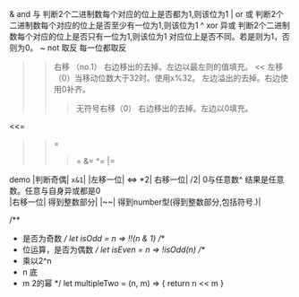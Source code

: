 & and 与   判断2个二进制数每个对应的位上是否都为1,则该位为1
| or  或   判断2个二进制数每个对应的位上是否至少有一位为1,则该位为1
^ xor 异或 判断2个二进制数每个对应的位上是否只有一位为1,则该位为1
                   对应位上是否不同。若是则为1，否则为0。
~ not 取反 每一位都取反
>> 右移 （no.1） 右边移出的去掉。左边以最左则的值填充。
<< 左移（0）当移动位数大于32时。使用x%32。 左边溢出的去掉。右边使用0补齐。
>>> 无符号右移（0） 右边移出的去掉。左边以0填充。

<<=
>>=
>>>=
&=
^=
|=

demo
|判断奇偶| `x&1`|
|左移一位| <=> *2| 右移一位| /2|
0与任意数^ 结果是任意数。任意与自身异或都是0  
|右移一位| 得到整数部分|
|~~| 得到number型(得到整数部分,包括符号.)|

/**
 * 是否为奇数
 */
let isOdd = n => !!(n & 1)
/**
 * 位运算，是否为偶数
 */
let isEven = n => !isOdd(n)
/**
 * 乘以2^n
 * n 底
 * m 2的幂
 */
let multipleTwo = (n, m) => {
  return n << m
}
